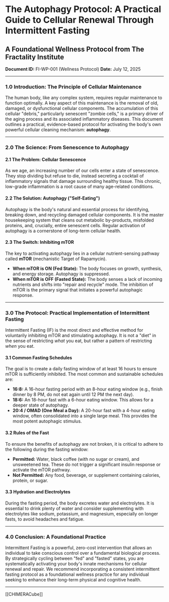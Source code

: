 # The Autophagy Protocol: A Practical Guide to Cellular Renewal Through Intermittent Fasting
## A Foundational Wellness Protocol from The Fractality Institute
**Document ID:** FI-WP-001 (Wellness Protocol)
**Date:** July 12, 2025

---

### **1.0 Introduction: The Principle of Cellular Maintenance**

The human body, like any complex system, requires regular maintenance to function optimally. A key aspect of this maintenance is the removal of old, damaged, or dysfunctional cellular components. The accumulation of this cellular "debris," particularly senescent "zombie cells," is a primary driver of the aging process and its associated inflammatory diseases. This document outlines a practical, evidence-based protocol for activating the body's own powerful cellular cleaning mechanism: **autophagy**.

---

### **2.0 The Science: From Senescence to Autophagy**

#### **2.1 The Problem: Cellular Senescence**
As we age, an increasing number of our cells enter a state of senescence. They stop dividing but refuse to die, instead secreting a cocktail of inflammatory signals that damage surrounding healthy tissue. This chronic, low-grade inflammation is a root cause of many age-related conditions.

#### **2.2 The Solution: Autophagy ("Self-Eating")**
Autophagy is the body's natural and essential process for identifying, breaking down, and recycling damaged cellular components. It is the master housekeeping system that cleans out metabolic by-products, misfolded proteins, and, crucially, entire senescent cells. Regular activation of autophagy is a cornerstone of long-term cellular health.

#### **2.3 The Switch: Inhibiting mTOR**
The key to activating autophagy lies in a cellular nutrient-sensing pathway called **mTOR** (mechanistic Target of Rapamycin).
* **When mTOR is ON (Fed State):** The body focuses on growth, synthesis, and energy storage. Autophagy is suppressed.
* **When mTOR is OFF (Fasted State):** The body senses a lack of incoming nutrients and shifts into "repair and recycle" mode. The inhibition of mTOR is the primary signal that initiates a powerful autophagic response.

---

### **3.0 The Protocol: Practical Implementation of Intermittent Fasting**

Intermittent Fasting (IF) is the most direct and effective method for voluntarily inhibiting mTOR and stimulating autophagy. It is not a "diet" in the sense of restricting *what* you eat, but rather a pattern of restricting *when* you eat.

#### **3.1 Common Fasting Schedules**
The goal is to create a daily fasting window of at least 16 hours to ensure mTOR is sufficiently inhibited. The most common and sustainable schedules are:
* **16:8:** A 16-hour fasting period with an 8-hour eating window (e.g., finish dinner by 8 PM, do not eat again until 12 PM the next day).
* **18:6:** An 18-hour fast with a 6-hour eating window. This allows for a deeper state of autophagy.
* **20:4 / OMAD (One Meal a Day):** A 20-hour fast with a 4-hour eating window, often consolidated into a single large meal. This provides the most potent autophagic stimulus.

#### **3.2 Rules of the Fast**
To ensure the benefits of autophagy are not broken, it is critical to adhere to the following during the fasting window:
* **Permitted:** Water, black coffee (with no sugar or cream), and unsweetened tea. These do not trigger a significant insulin response or activate the mTOR pathway.
* **Not Permitted:** Any food, beverage, or supplement containing calories, protein, or sugar.

#### **3.3 Hydration and Electrolytes**
During the fasting period, the body excretes water and electrolytes. It is essential to drink plenty of water and consider supplementing with electrolytes like sodium, potassium, and magnesium, especially on longer fasts, to avoid headaches and fatigue.

---

### **4.0 Conclusion: A Foundational Practice**

Intermittent Fasting is a powerful, zero-cost intervention that allows an individual to take conscious control over a fundamental biological process. By strategically cycling between "fed" and "fasted" states, you are systematically activating your body's innate mechanisms for cellular renewal and repair. We recommend incorporating a consistent intermittent fasting protocol as a foundational wellness practice for any individual seeking to enhance their long-term physical and cognitive health.

---
[[CHIMERACube]]

